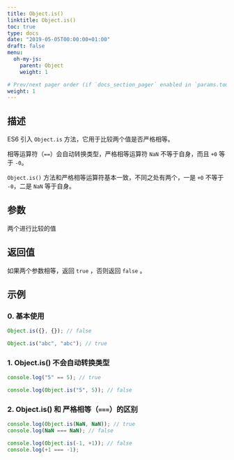 ```yaml
---
title: Object.is()
linktitle: Object.is()
toc: true
type: docs
date: "2019-05-05T00:00:00+01:00"
draft: false
menu:
  oh-my-js:
    parent: Object
    weight: 1

# Prev/next pager order (if `docs_section_pager` enabled in `params.toml`)
weight: 1
---
```


## 描述

ES6 引入 `Object.is` 方法，它用于比较两个值是否严格相等。

相等运算符（`==`）会自动转换类型，严格相等运算符 `NaN` 不等于自身，而且 `+0` 等于 `-0`。

`Object.is()` 方法和严格相等运算符基本一致，不同之处有两个，一是 `+0` 不等于 `-0`，二是 `NaN` 等于自身。

## 参数

两个进行比较的值

## 返回值

如果两个参数相等，返回 `true` ，否则返回 `false` 。

## 示例

### 0. 基本使用

```js
Object.is({}, {}); // false

Object.is("abc", "abc"); // true
```

### 1. Object.is() 不会自动转换类型

```js
console.log("5" == 5); // true

console.log(Object.is("5", 5)); // false
```

### 2. Object.is() 和 严格相等（`===`）的区别

```js
console.log(Object.is(NaN, NaN)); // true
console.log(NaN === NaN); // false

console.log(Object.is(-1, +1)); // false
console.log(+1 === -1);
```
